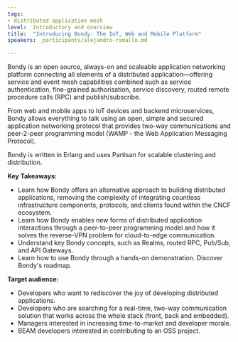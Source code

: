 ```yaml
---
tags:	
- distributed application mesh
level:	Introductory and overview
title: 	"Introducing Bondy: The IoT, Web and Mobile Platform"
speakers: _participants/alejandro-ramallo.md

---
```

Bondy is an open source, always-on and scaleable application networking platform connecting all elements of a distributed application—offering service and event mesh capabilities combined such as service authentication, fine-grained authorisation, service discovery, routed remote procedure calls (RPC) and publish/subscribe.

From web and mobile apps to IoT devices and backend microservices, Bondy allows everything to talk using an open, simple and secured application networking protocol that provides two-way communications and peer-2-peer programming model (WAMP - the Web Application Messaging Protocol). 

Bondy is written in Erlang and uses Partisan for scalable clustering and distribution.

**Key Takeaways:**
- Learn how Bondy offers an alternative approach to building distributed applications, removing the complexity of integrating countless infrastructure components, protocols, and clients found within the CNCF ecosystem.
- Learn how Bondy enables new forms of distributed application interactions through a peer-to-peer programming model and how it solves the reverse-VPN problem for cloud-to-edge communication.
- Understand key Bondy concepts, such as Realms, routed RPC, Pub/Sub, and API Gateways.
- Learn how to use Bondy through a hands-on demonstration.
Discover Bondy's roadmap.

**Target audience:**
- Developers who want to rediscover the joy of developing distributed applications. 
- Developers who are searching for a real-time, two-way communication solution that works across the whole stack (front, back and embedded). 
- Managers interested in increasing time-to-market and developer morale. 
- BEAM developers interested in contributing to an OSS project. 